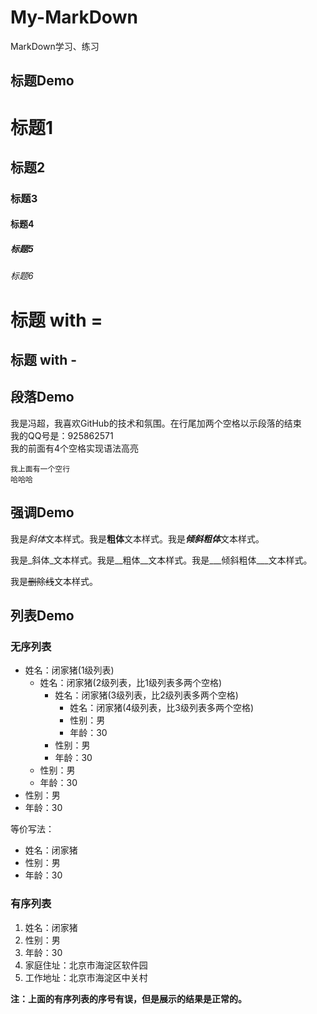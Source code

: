 # My-MarkDown
MarkDown学习、练习

## 标题Demo

# 标题1
## 标题2
### 标题3
#### 标题4
##### 标题5
###### 标题6

标题 with =
=

标题 with -
-

## 段落Demo
我是冯超，我喜欢GitHub的技术和氛围。在行尾加两个空格以示段落的结束  
我的QQ号是：925862571  
    我的前面有4个空格实现语法高亮
    
    我上面有一个空行  
    哈哈哈


## 强调Demo

我是*斜体*文本样式。我是**粗体**文本样式。我是***倾斜粗体***文本样式。

我是_斜体_文本样式。我是__粗体__文本样式。我是___倾斜粗体___文本样式。

我是~~删除线~~文本样式。

## 列表Demo

### 无序列表

- 姓名：闭家猪(1级列表)
  - 姓名：闭家猪(2级列表，比1级列表多两个空格)
    - 姓名：闭家猪(3级列表，比2级列表多两个空格)
      - 姓名：闭家猪(4级列表，比3级列表多两个空格)
      - 性别：男
      - 年龄：30
    - 性别：男
    - 年龄：30
  - 性别：男
  - 年龄：30
- 性别：男
- 年龄：30

等价写法：

* 姓名：闭家猪
* 性别：男
* 年龄：30


### 有序列表

1. 姓名：闭家猪
2. 性别：男
3. 年龄：30
3. 家庭住址：北京市海淀区软件园
4. 工作地址：北京市海淀区中关村

**注：上面的有序列表的序号有误，但是展示的结果是正常的。**